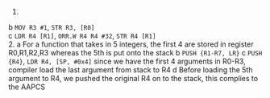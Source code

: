 1.  
b `MOV R3 #1`, `STR R3, [R0]`  
c `LDR R4 [R1]`, `ORR.W R4 R4 #32`, `STR R4 [R1]`  
2. 
a For a function that takes in 5 integers, the first 4 are stored in register R0,R1,R2,R3 whereas the 5th is put onto the stack
b `PUSH {R1-R7, LR}`
c `PUSH {R4}`, `LDR R4, [SP, #0x4]` since we have the first 4 arguments in R0-R3, compiler load the last argument from stack to R4
d Before loading the 5th argument to R4, we pushed the original R4 on to the stack, this complies to the AAPCS
